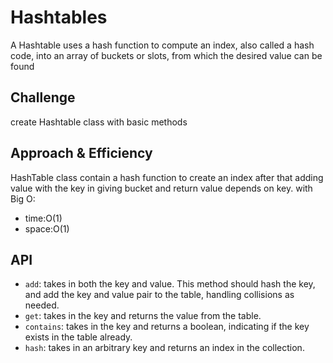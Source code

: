 # Hashtables
 A Hashtable uses a hash function to compute an index, also called a hash code, into an array of buckets or slots, from which the desired value can be found
## Challenge
create Hashtable class with basic methods
## Approach & Efficiency
HashTable class contain a hash function to create an index after that adding value with the key in giving bucket and return value depends on key.
with Big O:
- time:O(1)
- space:O(1) 
## API
- `add`: takes in both the key and value. This method should hash the key, and add the key and value pair to the table, handling collisions as needed.
- `get`: takes in the key and returns the value from the table.
- `contains`: takes in the key and returns a boolean, indicating if the key exists in the table already.
- `hash`: takes in an arbitrary key and returns an index in the collection.